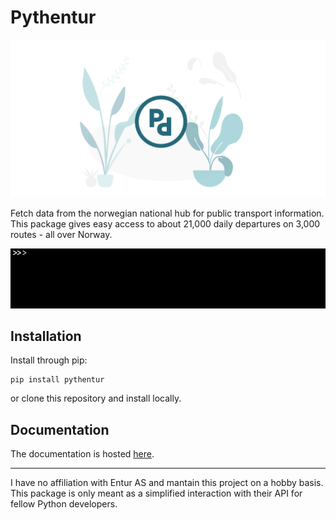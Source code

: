 # Pythentur

![](./assets/cover.png)

Fetch data from the norwegian national hub for public transport information. This package gives easy access to about 21,000 daily departures on 3,000 routes - all over Norway. 

![](./assets/quick_demo.gif)

## Installation

Install through pip:

    pip install pythentur

or clone this repository and install locally.

## Documentation

The documentation is hosted [here](https://kmaasrud.github.io/pythentur/).

---

I have no affiliation with Entur AS and mantain this project on a hobby basis. This package is only meant as a simplified interaction with their API for fellow Python developers.